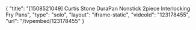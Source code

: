 {
    "title": "[1508521049] Curtis Stone DuraPan Nonstick 2piece Interlocking Fry Pans",
    "type": "solo",
    "layout": "iframe-static",
    "videoId": "123178455",
    "url": "\/tvpembed\/123178455"
}
